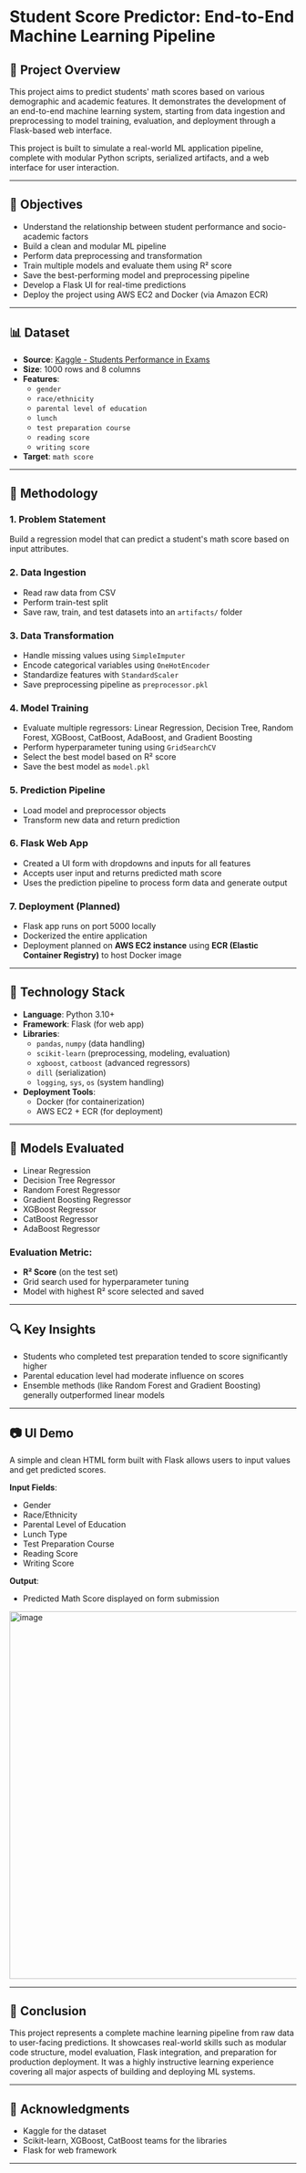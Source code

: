 # Student Score Predictor: End-to-End Machine Learning Pipeline

## 📌 Project Overview

This project aims to predict students' math scores based on various demographic and academic features. It demonstrates the development of an end-to-end machine learning system, starting from data ingestion and preprocessing to model training, evaluation, and deployment through a Flask-based web interface.

This project is built to simulate a real-world ML application pipeline, complete with modular Python scripts, serialized artifacts, and a web interface for user interaction.

---

## 🎯 Objectives

- Understand the relationship between student performance and socio-academic factors
- Build a clean and modular ML pipeline
- Perform data preprocessing and transformation
- Train multiple models and evaluate them using R² score
- Save the best-performing model and preprocessing pipeline
- Develop a Flask UI for real-time predictions
- Deploy the project using AWS EC2 and Docker (via Amazon ECR)

---

## 📊 Dataset

- **Source**: [Kaggle - Students Performance in Exams](https://www.kaggle.com/datasets/spscientist/students-performance-in-exams)
- **Size**: 1000 rows and 8 columns
- **Features**:
  - `gender`
  - `race/ethnicity`
  - `parental level of education`
  - `lunch`
  - `test preparation course`
  - `reading score`
  - `writing score`
- **Target**: `math score`

---

## 🧠 Methodology

### 1. Problem Statement

Build a regression model that can predict a student's math score based on input attributes.

### 2. Data Ingestion

- Read raw data from CSV
- Perform train-test split
- Save raw, train, and test datasets into an `artifacts/` folder

### 3. Data Transformation

- Handle missing values using `SimpleImputer`
- Encode categorical variables using `OneHotEncoder`
- Standardize features with `StandardScaler`
- Save preprocessing pipeline as `preprocessor.pkl`

### 4. Model Training

- Evaluate multiple regressors: Linear Regression, Decision Tree, Random Forest, XGBoost, CatBoost, AdaBoost, and Gradient Boosting
- Perform hyperparameter tuning using `GridSearchCV`
- Select the best model based on R² score
- Save the best model as `model.pkl`

### 5. Prediction Pipeline

- Load model and preprocessor objects
- Transform new data and return prediction

### 6. Flask Web App

- Created a UI form with dropdowns and inputs for all features
- Accepts user input and returns predicted math score
- Uses the prediction pipeline to process form data and generate output

### 7. Deployment (Planned)

- Flask app runs on port 5000 locally
- Dockerized the entire application
- Deployment planned on **AWS EC2 instance** using **ECR (Elastic Container Registry)** to host Docker image

---

## 🧰 Technology Stack

- **Language**: Python 3.10+
- **Framework**: Flask (for web app)
- **Libraries**:
  - `pandas`, `numpy` (data handling)
  - `scikit-learn` (preprocessing, modeling, evaluation)
  - `xgboost`, `catboost` (advanced regressors)
  - `dill` (serialization)
  - `logging`, `sys`, `os` (system handling)
- **Deployment Tools**:
  - Docker (for containerization)
  - AWS EC2 + ECR (for deployment)

---

## 🧪 Models Evaluated

- Linear Regression
- Decision Tree Regressor
- Random Forest Regressor
- Gradient Boosting Regressor
- XGBoost Regressor
- CatBoost Regressor
- AdaBoost Regressor

### Evaluation Metric:

- **R² Score** (on the test set)
- Grid search used for hyperparameter tuning
- Model with highest R² score selected and saved

---

## 🔍 Key Insights

- Students who completed test preparation tended to score significantly higher
- Parental education level had moderate influence on scores
- Ensemble methods (like Random Forest and Gradient Boosting) generally outperformed linear models

---

## 📷 UI Demo

A simple and clean HTML form built with Flask allows users to input values and get predicted scores.

**Input Fields**:

- Gender
- Race/Ethnicity
- Parental Level of Education
- Lunch Type
- Test Preparation Course
- Reading Score
- Writing Score

**Output**:

- Predicted Math Score displayed on form submission


<img width="1088" height="645" alt="image" src="https://github.com/user-attachments/assets/f48acbd5-1ccc-4a6c-be2e-6c4371424778" />

<!-- ![Student Score Predictor UI](images/ui_screenshot.png) -->

---

## 📝 Conclusion

This project represents a complete machine learning pipeline from raw data to user-facing predictions. It showcases real-world skills such as modular code structure, model evaluation, Flask integration, and preparation for production deployment. It was a highly instructive learning experience covering all major aspects of building and deploying ML systems.

---

## 📎 Acknowledgments

- Kaggle for the dataset
- Scikit-learn, XGBoost, CatBoost teams for the libraries
- Flask for web framework

---
